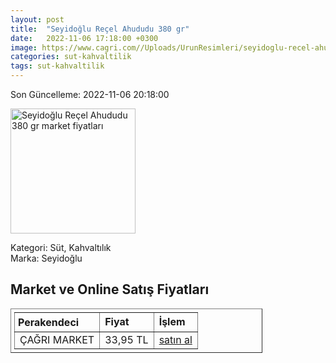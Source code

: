 ```yaml
---
layout: post
title:  "Seyidoğlu Reçel Ahududu 380 gr"
date:   2022-11-06 17:18:00 +0300
image: https://www.cagri.com//Uploads/UrunResimleri/seyidoglu-recel-ahududu-380-gr-44b82b.jpg
categories: sut-kahvaltilik
tags: sut-kahvaltilik
---
```


Son Güncelleme: 2022-11-06 20:18:00

<img src="https://www.cagri.com//Uploads/UrunResimleri/seyidoglu-recel-ahududu-380-gr-44b82b.jpg" width="200" alt="Seyidoğlu Reçel Ahududu 380 gr market fiyatları" />

Kategori: Süt, Kahvaltılık
<br />
Marka: Seyidoğlu

<h2>Market ve Online Satış Fiyatları</h2>

<table border="1" style="padding: 5px;width:80%;">
  <tr>
    <td style="padding: 5px;"><strong>Perakendeci</strong></td>
    <td><strong>Fiyat</strong></td>
    <td><strong>İşlem</strong></td>
  </tr>
  <tr>
              <td title="Çağrı Market">ÇAĞRI MARKET</td>
              <td>33,95 TL</td>
              <td><a title="Çağrı Market" target="_blank" href="https://www.cagri.com/seyidoglu-recel-ahududu-380-gr">satın al</a></td>
            </tr>
</table>
